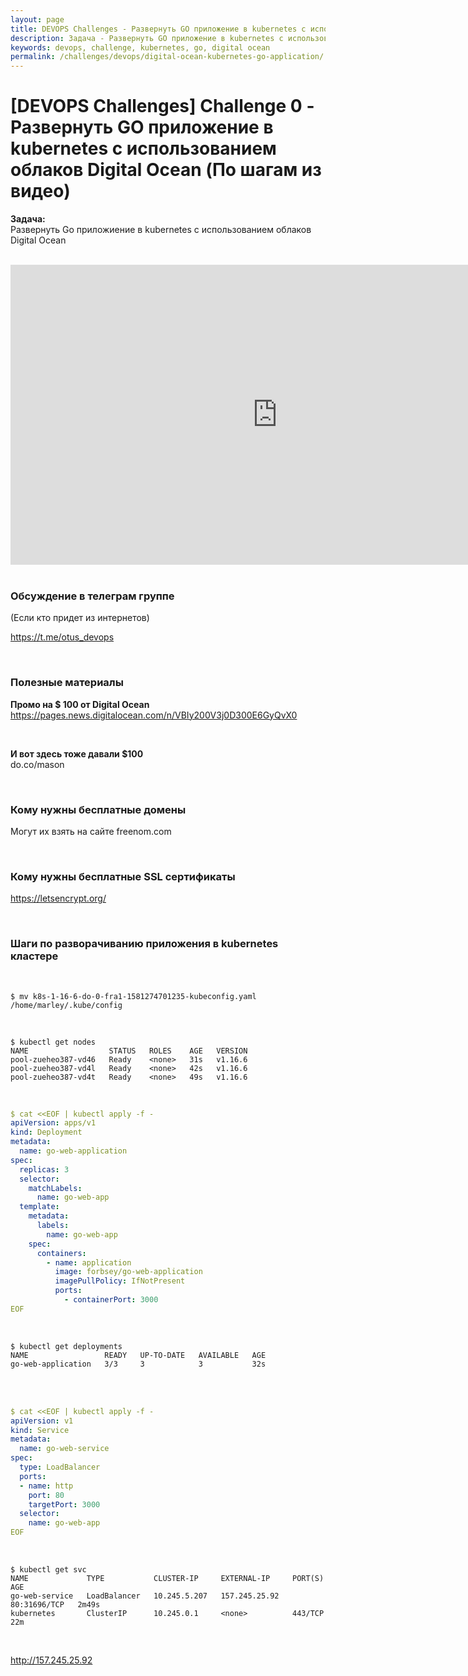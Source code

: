 ```yaml
---
layout: page
title: DEVOPS Challenges - Развернуть GO приложение в kubernetes с использованием облаков Digital Ocean (По шагам из видео)
description: Задача - Развернуть GO приложение в kubernetes с использованием облаков Digital Ocean (По шагам из видео)
keywords: devops, challenge, kubernetes, go, digital ocean
permalink: /challenges/devops/digital-ocean-kubernetes-go-application/
---
```


# [DEVOPS Challenges] Challenge 0 - Развернуть GO приложение в kubernetes с использованием облаков Digital Ocean (По шагам из видео)

**Задача:**  
Развернуть Go приложиение в kubernetes с использованием облаков Digital Ocean

<br/>

<div align="center">
    <iframe width="853" height="480" src="https://www.youtube.com/embed/g_-U5jddSuM" frameborder="0" allow="accelerometer; autoplay; encrypted-media; gyroscope; picture-in-picture" allowfullscreen></iframe>
</div>

<br/>

### Обсуждение в телеграм группе

(Если кто придет из интернетов)

https://t.me/otus_devops

<br/>

### Полезные материалы

**Промо на $ 100 от Digital Ocean**  
https://pages.news.digitalocean.com/n/VBIy200V3j0D300E6GyQvX0

<br/>

**И вот здесь тоже давали $100**  
do.co/mason


<br/>

### Кому нужны бесплатные домены

Могут их взять на сайте freenom.com

<br/>

### Кому нужны бесплатные SSL сертификаты

https://letsencrypt.org/



<br/>

### Шаги по разворачиванию приложения в kubernetes кластере

<br/>

    $ mv k8s-1-16-6-do-0-fra1-1581274701235-kubeconfig.yaml /home/marley/.kube/config

<br/>

    $ kubectl get nodes
    NAME                  STATUS   ROLES    AGE   VERSION
    pool-zueheo387-vd46   Ready    <none>   31s   v1.16.6
    pool-zueheo387-vd4l   Ready    <none>   42s   v1.16.6
    pool-zueheo387-vd4t   Ready    <none>   49s   v1.16.6


<br/>


```yaml
$ cat <<EOF | kubectl apply -f -
apiVersion: apps/v1
kind: Deployment
metadata:
  name: go-web-application
spec:
  replicas: 3
  selector:
    matchLabels:
      name: go-web-app
  template:
    metadata:
      labels:
        name: go-web-app
    spec:
      containers:
        - name: application
          image: forbsey/go-web-application
          imagePullPolicy: IfNotPresent
          ports:
            - containerPort: 3000
EOF
```

<br/>

    $ kubectl get deployments
    NAME                 READY   UP-TO-DATE   AVAILABLE   AGE
    go-web-application   3/3     3            3           32s

<br/>


<br/>


```yaml
$ cat <<EOF | kubectl apply -f -
apiVersion: v1
kind: Service
metadata:
  name: go-web-service
spec:
  type: LoadBalancer
  ports:
  - name: http
    port: 80
    targetPort: 3000
  selector:
    name: go-web-app
EOF
```

<br/>

    $ kubectl get svc
    NAME             TYPE           CLUSTER-IP     EXTERNAL-IP     PORT(S)        AGE
    go-web-service   LoadBalancer   10.245.5.207   157.245.25.92   80:31696/TCP   2m49s
    kubernetes       ClusterIP      10.245.0.1     <none>          443/TCP        22m


<br/>


http://157.245.25.92